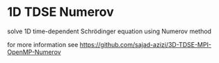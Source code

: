 # 1D TDSE Numerov
solve 1D time-dependent Schrödinger equation using Numerov method

for more information see  https://github.com/sajad-azizi/3D-TDSE-MPI-OpenMP-Numerov
